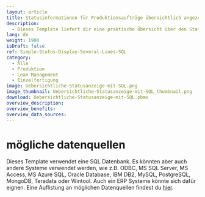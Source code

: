 ```yaml
---
layout: article
title: Statusinformationen für Produktionsaufträge übersichtlich angezeigt – dein Dashboard mit SQL Datenanbindung
description: 
  - Dieses Template liefert dir eine praktische Übersicht über den Status mehrerer Produktionslinien und basiert auf einer SQL Datenbank. Es zeigt sowohl den Fortschritt der Produktionslinien als auch der einzelnen Arbeitsgänge an. Für unkompliziertes Monitoring deiner Produktionsaufträge jetzt einfach Template herunterladen!
lang: de
weight: 1900
isDraft: false
ref: Simple-Status-Display-Several-Lines-SQL
category:
  - Alle
  - Produktion
  - Lean Management
  - Einzelfertigung
image: Uebersichtliche-Statusanzeige-mit-SQL.png
image_thumbnail: Uebersichtliche-Statusanzeige-mit-SQL_thumbnail.png
download: Uebersichtliche-Statusanzeige-mit-SQL.pbmx
overview_description:
overview_benefits:
overview_data_sources:
---
```


# mögliche datenquellen

Dieses Template verwendet eine SQL Datenbank. Es könnten aber auch andere Systeme verwendet werden, wie z.B. ODBC, MS SQL Server, MS Access, MS Azure SQL, Oracle Database, IBM DB2, MySQL, PostgreSQL, MongoDB, Teradata oder Wintool. Auch ein ERP Systeme könnte sich dafür eignen. Eine Auflistung an möglichen Datenquellen findest du [hier](https://peakboard.com/schnittstellen/).
